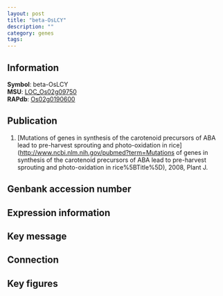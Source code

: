 ```yaml
---
layout: post
title: "beta-OsLCY"
description: ""
category: genes
tags: 
---
```


## Information
__Symbol__: beta-OsLCY  
__MSU__: [LOC_Os02g09750](http://rice.plantbiology.msu.edu/cgi-bin/ORF_infopage.cgi?orf=LOC_Os02g09750)  
__RAPdb__: [Os02g0190600](http://rapdb.dna.affrc.go.jp/viewer/gbrowse_details/irgsp1?name=Os02g0190600)  

## Publication
1. [Mutations of genes in synthesis of the carotenoid precursors of ABA lead to pre-harvest sprouting and photo-oxidation in rice](http://www.ncbi.nlm.nih.gov/pubmed?term=Mutations of genes in synthesis of the carotenoid precursors of ABA lead to pre-harvest sprouting and photo-oxidation in rice%5BTitle%5D), 2008, Plant J.

## Genbank accession number

## Expression information

## Key message

## Connection

## Key figures


